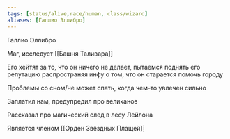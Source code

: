 ```yaml
---
tags: [status/alive,race/human, class/wizard]
aliases: [Галлио Эллибро]
---
```


Галлио Эллибро

Маг, исследует [[Башня Таливара]]

Его хейтят за то, что он ничего не делает, пытаемся поднять его репутацию распространяя инфу о том, что он старается помочь городу

Проблемы со сном/не может спать, когда чем-то увлечен сильно

Заплатил нам, предупредил про великанов

Рассказал про магический след в лесу Лейлона

Является членом [[Орден Звёздных Плащей]]
